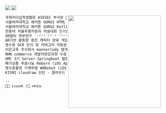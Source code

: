 </br></br></br></br>
<img src="https://capsule-render.vercel.app/api?text=𝗛𝘆𝗲𝗿𝗶𝗺&fontColor=d6ace6&type=soft&color=FFFFFF&animation=Transparent&fontSize=100"/></center>
<img src="https://capsule-render.vercel.app/api?text=Backend-Developer&fontColor=d6ace6&type=soft&color=transparent&animation=Transparent&fontSize=20"/>


<img src="https://i.pinimg.com/564x/b5/31/23/b53123873931e83ed3aab77adec3b281.jpg" align="right" height="300px" width="300px"/>



```markdown
국제리더십학생협회 AIESEC 부서장 🙋🏼 `²⁰²⁰⁻⁰² * ²⁰²¹⁻⁰¹`
서울여자대학교 해커톤 GURU1 HTML 웹페이지 대상 🏅 `²⁰²⁰⁻⁰¹ * ²⁰²⁰⁻⁰² `
서울여자대학교 해커톤 GURU2 Kotlin 앱제작 최우수상 🏅 `²⁰²¹⁻⁰¹ * ²⁰²¹⁻⁰²`
한동대 자율주행자동차 학술대회 인기상 🙋🏼🏅 `²⁰²¹⁻⁰⁵ * ²⁰²¹⁻⁰⁸`
VR햅틱 학부연구 `²⁰²¹⁻⁰⁹ * ²⁰²¹⁻¹²`
AR기반 활동량 증진 캐릭터 양육 게임 `²⁰²¹⁻⁰⁹ * ²⁰²²⁻⁰⁶`
영수증 OCR 인식 및 카테고리 자동분류 가계부 앱 우수상 🏅 `²⁰²²⁻⁰³ * ²⁰²²⁻⁰⁶ `
이은교육 주식회사 mannerlody 앱개발 프로젝트 담당자 `²⁰²²⁻⁰⁶ * ²⁰²³⁻⁰²`
NHN commerce 개발자양성과정 수료 `²⁰²²⁻⁰⁷ * ²⁰²³⁻⁰⁸`
UMC 3기 Server-Springboot 챌린저 `²⁰²²⁻⁰⁹ * ²⁰²²⁻¹²`
폐기상품 무료나눔 Reborn (iOS App) Springboot 개발 🙋🏼 `²⁰²²⁻⁰¹ * ⁿᵒʷ`
영수증촬영 가계부앱 WONshot (iOS App) Springboot 개발 🙋🏼 `²⁰²³⁻⁰⁴ * ⁿᵒʷ`
KISMI cloudraw 인턴 - 클라우드 취약점진단 개발 `²⁰²³⁻⁰³ * ⁿᵒʷ`

--
🙋🏼 ʟᴇᴀᴅᴇʀ /🏅 ᴘʀɪᴢᴇ
```

